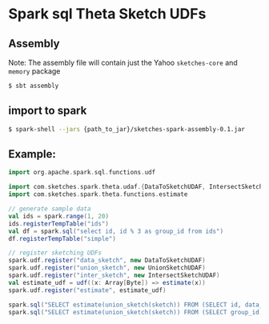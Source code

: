 # Spark sql Theta Sketch UDFs

## Assembly

Note: The assembly file will contain just the Yahoo `sketches-core` and `memory` package

```bash
$ sbt assembly
```

## import to spark

```bash
$ spark-shell --jars {path_to_jar}/sketches-spark-assembly-0.1.jar
```

## Example:

```scala
import org.apache.spark.sql.functions.udf

import com.sketches.spark.theta.udaf.{DataToSketchUDAF, IntersectSketchUDAF, UnionSketchUDAF}
import com.sketches.spark.theta.functions.estimate

// generate sample data
val ids = spark.range(1, 20)
ids.registerTempTable("ids")
val df = spark.sql("select id, id % 3 as group_id from ids")
df.registerTempTable("simple")

// register sketching UDFs
spark.udf.register("data_sketch", new DataToSketchUDAF)
spark.udf.register("union_sketch", new UnionSketchUDAF)
spark.udf.register("inter_sketch", new IntersectSketchUDAF)
val estimate_udf = udf((x: Array[Byte]) => estimate(x))
spark.udf.register("estimate", estimate_udf)

spark.sql("SELECT estimate(union_sketch(sketch)) FROM (SELECT id, data_sketch(group_id) AS sketch FROM simple GROUP BY id) t").show()
spark.sql("SELECT estimate(union_sketch(sketch)) FROM (SELECT group_id, data_sketch(id) AS sketch FROM simple GROUP BY group_id) t").show()
```
